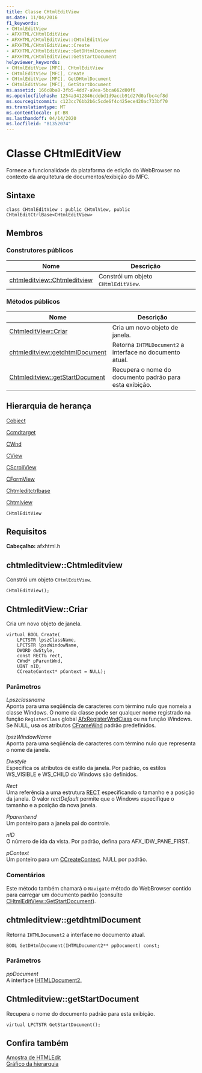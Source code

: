```yaml
---
title: Classe CHtmlEditView
ms.date: 11/04/2016
f1_keywords:
- CHtmlEditView
- AFXHTML/CHtmlEditView
- AFXHTML/CHtmlEditView::CHtmlEditView
- AFXHTML/CHtmlEditView::Create
- AFXHTML/CHtmlEditView::GetDHtmlDocument
- AFXHTML/CHtmlEditView::GetStartDocument
helpviewer_keywords:
- CHtmlEditView [MFC], CHtmlEditView
- CHtmlEditView [MFC], Create
- CHtmlEditView [MFC], GetDHtmlDocument
- CHtmlEditView [MFC], GetStartDocument
ms.assetid: 166c8ba8-3fb5-4dd7-a9ea-5bca662d00f6
ms.openlocfilehash: 1254a3412846cdebd1d9accb91d27d0afbc4ef8d
ms.sourcegitcommit: c123cc76bb2b6c5cde6f4c425ece420ac733bf70
ms.translationtype: MT
ms.contentlocale: pt-BR
ms.lasthandoff: 04/14/2020
ms.locfileid: "81352074"
---
```

# <a name="chtmleditview-class"></a>Classe CHtmlEditView

Fornece a funcionalidade da plataforma de edição do WebBrowser no contexto da arquitetura de documentos/exibição do MFC.

## <a name="syntax"></a>Sintaxe

```
class CHtmlEditView : public CHtmlView, public CHtmlEditCtrlBase<CHtmlEditView>
```

## <a name="members"></a>Membros

### <a name="public-constructors"></a>Construtores públicos

|Nome|Descrição|
|----------|-----------------|
|[chtmleditview::Chtmleditview](#chtmleditview)|Constrói um objeto `CHtmlEditView`.|

### <a name="public-methods"></a>Métodos públicos

|Nome|Descrição|
|----------|-----------------|
|[ChtmleditView::Criar](#create)|Cria um novo objeto de janela.|
|[chtmleditview::getdhtmlDocument](#getdhtmldocument)|Retorna `IHTMLDocument2` a interface no documento atual.|
|[Chtmleditview::getStartDocument](#getstartdocument)|Recupera o nome do documento padrão para esta exibição.|

## <a name="inheritance-hierarchy"></a>Hierarquia de herança

[Cobject](../../mfc/reference/cobject-class.md)

[Ccmdtarget](../../mfc/reference/ccmdtarget-class.md)

[CWnd](../../mfc/reference/cwnd-class.md)

[CView](../../mfc/reference/cview-class.md)

[CScrollView](../../mfc/reference/cscrollview-class.md)

[CFormView](../../mfc/reference/cformview-class.md)

[Chtmleditctrlbase](../../mfc/reference/chtmleditctrlbase-class.md)

[Chtmlview](../../mfc/reference/chtmlview-class.md)

`CHtmlEditView`

## <a name="requirements"></a>Requisitos

**Cabeçalho:** afxhtml.h

## <a name="chtmleditviewchtmleditview"></a><a name="chtmleditview"></a>chtmleditview::Chtmleditview

Constrói um objeto `CHtmlEditView`.

```
CHtmlEditView();
```

## <a name="chtmleditviewcreate"></a><a name="create"></a>ChtmleditView::Criar

Cria um novo objeto de janela.

```
virtual BOOL Create(
    LPCTSTR lpszClassName,
    LPCTSTR lpszWindowName,
    DWORD dwStyle,
    const RECT& rect,
    CWnd* pParentWnd,
    UINT nID,
    CCreateContext* pContext = NULL);
```

### <a name="parameters"></a>Parâmetros

*Lpszclassname*<br/>
Aponta para uma seqüência de caracteres com término nulo que nomeia a classe Windows. O nome da classe pode ser qualquer nome registrado na função `RegisterClass` global [AfxRegisterWndClass](application-information-and-management.md#afxregisterwndclass) ou na função Windows. Se NULL, usa os atributos [CFrameWnd](../../mfc/reference/cframewnd-class.md) padrão predefinidos.

*lpszWindowName*<br/>
Aponta para uma seqüência de caracteres com término nulo que representa o nome da janela.

*Dwstyle*<br/>
Especifica os atributos de estilo da janela. Por padrão, os estilos WS_VISIBLE e WS_CHILD do Windows são definidos.

*Rect*<br/>
Uma referência a uma estrutura [RECT](/previous-versions/dd162897\(v=vs.85\)) especificando o tamanho e a posição da janela. O valor *rectDefault* permite que o Windows especifique o tamanho e a posição da nova janela.

*Pparentwnd*<br/>
Um ponteiro para a janela pai do controle.

*nID*<br/>
O número de ida da vista. Por padrão, defina para AFX_IDW_PANE_FIRST.

*pContext*<br/>
Um ponteiro para um [CCreateContext](../../mfc/reference/ccreatecontext-structure.md). NULL por padrão.

### <a name="remarks"></a>Comentários

Este método também chamará o `Navigate` método do WebBrowser contido para carregar um documento padrão (consulte [CHtmlEditView::GetStartDocument](#getstartdocument)).

## <a name="chtmleditviewgetdhtmldocument"></a><a name="getdhtmldocument"></a>chtmleditview::getdhtmlDocument

Retorna `IHTMLDocument2` a interface no documento atual.

```
BOOL GetDHtmlDocument(IHTMLDocument2** ppDocument) const;
```

### <a name="parameters"></a>Parâmetros

*ppDocument*<br/>
A interface [IHTMLDocument2.](/previous-versions/windows/internet-explorer/ie-developer/platform-apis/aa752574\(v=vs.85\))

## <a name="chtmleditviewgetstartdocument"></a><a name="getstartdocument"></a>Chtmleditview::getStartDocument

Recupera o nome do documento padrão para esta exibição.

```
virtual LPCTSTR GetStartDocument();
```

## <a name="see-also"></a>Confira também

[Amostra de HTMLEdit](../../overview/visual-cpp-samples.md)<br/>
[Gráfico da hierarquia](../../mfc/hierarchy-chart.md)
